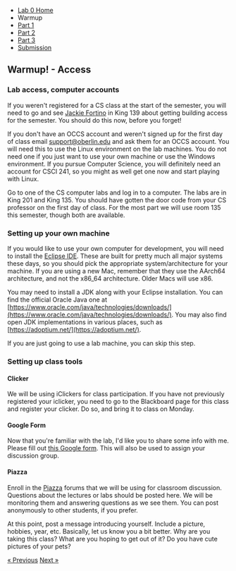 * [Lab 0 Home](index.html)
* Warmup
* [Part 1](part1.html)
* [Part 2](part2.html)
* [Part 3](part3.html)
* [Submission](submission.html)


## Warmup! - Access


### Lab access, computer accounts
<p>
    If you weren't registered for a CS class at the start of the semester, you
    will need to go and see <a href="mailto:Jackie.Fortino@oberlin.edu">Jackie Fortino</a>
    in King 139 about getting building access for
    the semester.  You should do this now, before you forget!
</p>

If you don't have an OCCS account and weren't signed up for the first day of class email [support@oberlin.edu](mailto:support@oberlin.edu) and ask them for an OCCS account.  You will need this to use the Linux environment on the lab machines.  You do not need one if you just want to use your own machine or use the Windows environment.  If you pursue Computer Science, you will definitely need an account for CSCI 241, so you might as well get one now and start playing with Linux.

<p>
    Go to one of the CS computer labs and log in to a computer.  The labs are in
    King 201 and King 135.  You should have gotten the door code from your CS
    professor on the first day of class.
    For the most part we will use room 135 this semester, though both are available.
</p>

### Setting up your own machine

If you would like to use your own computer for development, you will need to install the [Eclipse IDE](https://www.eclipse.org/downloads/).  These are built for pretty much all major systems these days, so you should pick the appropriate system/architecture for your machine.  If you are using a new Mac, remember that they use the AArch64 architecture, and not the x86_64 architecture.  Older Macs will use x86.

You may need to install a JDK along with your Eclipse installation.  You can find the official Oracle Java one at [https://www.oracle.com/java/technologies/downloads/](https://www.oracle.com/java/technologies/downloads/).  You may also find open JDK implementations in various places, such as [https://adoptium.net/](https://adoptium.net/).

If you are just going to use a lab machine, you can skip this step.

### Setting up class tools

#### Clicker
<p>
  We will be using iClickers for class participation.  If you have not
  previously registered your iclicker, you need to go to the Blackboard page for this class and register your clicker.  Do so, and bring it to class on Monday.
</p>

#### Google Form

Now that you're familiar with the lab, I'd like you to share some info with
me.  Please fill out [this Google form](https://forms.gle/MyYibio6tXFEt4k49).  This will also be used to assign your discussion group.


#### Piazza

Enroll in the <a href="https://piazza.com/oberlin/spring2023/csci151">Piazza</a> forums that we will be using for classroom discussion.  Questions about the lectures or labs should be posted here.  We will be monitoring them and answering questions as we see them.  You can post anonymously to other students, if you prefer.

At this point, post a message introducing yourself.  Include a picture, hobbies, year, etc.  Basically, let us know you a bit better.  Why are you taking this class?  What are you hoping to get out of it?  Do you have cute pictures of your pets?




[&laquo; Previous](index.html)   [Next &raquo;](part1.html)
